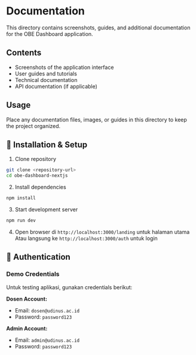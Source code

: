 # Documentation

This directory contains screenshots, guides, and additional documentation for the OBE Dashboard application.

## Contents

- Screenshots of the application interface
- User guides and tutorials
- Technical documentation
- API documentation (if applicable)

## Usage

Place any documentation files, images, or guides in this directory to keep the project organized.

## 🚀 Installation & Setup

1. Clone repository
```bash
git clone <repository-url>
cd obe-dashboard-nextjs
```

2. Install dependencies
```bash
npm install
```

3. Start development server
```bash
npm run dev
```

4. Open browser di `http://localhost:3000/landing` untuk halaman utama
   Atau langsung ke `http://localhost:3000/auth` untuk login

## 🔐 Authentication

### Demo Credentials
Untuk testing aplikasi, gunakan credentials berikut:

**Dosen Account:**
- Email: `dosen@udinus.ac.id`
- Password: `password123`

**Admin Account:**
- Email: `admin@udinus.ac.id`
- Password: `password123`
